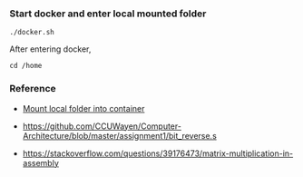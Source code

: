 ### Start docker and enter local mounted folder
```
./docker.sh
```

After entering docker, 
```
cd /home
```

### Reference
* [Mount local folder into container](https://ithelp.ithome.com.tw/articles/10192397)

* https://github.com/CCUWayen/Computer-Architecture/blob/master/assignment1/bit_reverse.s

* https://stackoverflow.com/questions/39176473/matrix-multiplication-in-assembly
